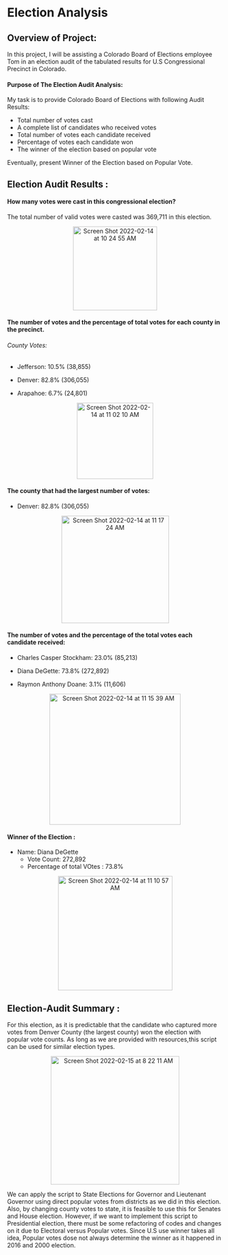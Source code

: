 # Election Analysis

## Overview of Project:

In this project, I will be assisting a Colorado Board of Elections employee Tom in an election audit of the tabulated results for U.S Congressional Precinct in Colorado. 


#### Purpose of The Election Audit Analysis:

My task is to provide Colorado Board of Elections with following Audit Results:
* Total number of votes cast
* A complete list of candidates who received votes
* Total number of votes each candidate received
* Percentage of votes each candidate won
* The winner of the election based on popular vote

Eventually, present Winner of the Election based on Popular Vote. 

## Election Audit Results :

#### How many votes were cast in this congressional election?

The total number of valid votes were casted was 369,711 in this election.

<p align= "center">
           <img width="196" alt="Screen Shot 2022-02-14 at 10 24 55 AM" src="https://user-images.githubusercontent.com/98676400/153905985-2ad1f04c-53a6-4360-aeaa-9581cd33c41e.png">
           </p>

#### The number of votes and the percentage of total votes for each county in the precinct.

###### County Votes:

* Jefferson: 10.5% (38,855)

* Denver: 82.8% (306,055)

* Arapahoe: 6.7% (24,801)

<p align= "center">
<img width="178" alt="Screen Shot 2022-02-14 at 11 02 10 AM" src="https://user-images.githubusercontent.com/98676400/153911326-e9deb9e2-43eb-43e0-948c-c8acef212793.png">
           </p>


#### The county that had the largest number of votes:

* Denver: 82.8% (306,055)

<p align= "center">
<img width="251" alt="Screen Shot 2022-02-14 at 11 17 24 AM" src="https://user-images.githubusercontent.com/98676400/153913525-2e14f680-1077-4b4a-83d4-7c07c7a37d9c.png"></p>

#### The number of votes and the percentage of the total votes each candidate received:

* Charles Casper Stockham: 23.0% (85,213)

* Diana DeGette: 73.8% (272,892)

* Raymon Anthony Doane: 3.1% (11,606)

<p align= "center">
<img width="306" alt="Screen Shot 2022-02-14 at 11 15 39 AM" src="https://user-images.githubusercontent.com/98676400/153913339-4cdcabd8-0138-4aa1-84eb-0c9e67eec543.png"></p>

#### Winner of the Election :
* Name: Diana DeGette
    * Vote Count: 272,892
    * Percentage of total VOtes : 73.8%


<p align= "center">
<img width="267" alt="Screen Shot 2022-02-14 at 11 10 57 AM" src="https://user-images.githubusercontent.com/98676400/153912458-123c44b0-8cfe-486b-8fdb-9887dd7e74f2.png"> </p>

## Election-Audit Summary :

For this election, as it is predictable that the candidate who captured more votes from Denver County (the largest county) won the election with popular vote counts. As long as we are provided with resources,this script can be used for similar election types. 

<p align="center"> <img width="300" alt="Screen Shot 2022-02-15 at 8 22 11 AM" src="https://user-images.githubusercontent.com/98676400/154081641-bdf09327-5d34-4577-81b2-6f1edf8945e6.png"></p>

We can apply the script to State Elections for Governor and Lieutenant Governor using direct popular votes from districts as we did in this election. Also, by changing county votes to state, it is feasible to use this for Senates and House election. However, if we want to implement this script to Presidential election, there must be some refactoring of codes and changes on it due to Electoral versus Popular votes. Since U.S use winner takes all idea, Popular votes dose not always determine the winner as it happened in 2016 and 2000 election. 





